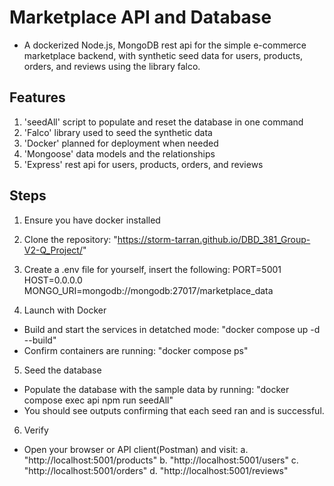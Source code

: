 # Marketplace API and Database
- A dockerized Node.js, MongoDB rest api for the simple e-commerce marketplace backend, with synthetic seed data for users, products, orders, and reviews using the library falco.

## Features
1. 'seedAll' script to populate and reset the database in one command
2. 'Falco' library used to seed the synthetic data
3. 'Docker' planned for deployment when needed
4. 'Mongoose' data models and the relationships
5. 'Express' rest api for users, products, orders, and reviews

## Steps
1. Ensure you have docker installed

2. Clone the repository: "https://storm-tarran.github.io/DBD_381_Group-V2-Q_Project/"

3. Create a .env file for yourself, insert the following:
    PORT=5001
    HOST=0.0.0.0
    MONGO_URI=mongodb://mongodb:27017/marketplace_data

4. Launch with Docker
- Build and start the services in detatched mode: "docker compose up -d --build"
- Confirm containers are running: "docker compose ps"

5. Seed the database
- Populate the database with the sample data by running: "docker compose exec api npm run seedAll"
- You should see outputs confirming that each seed ran and is successful.

6. Verify
- Open your browser or API client(Postman) and visit:
a. "http://localhost:5001/products"
b. "http://localhost:5001/users"
c. "http://localhost:5001/orders"
d. "http://localhost:5001/reviews"




